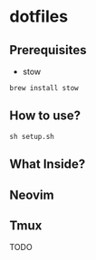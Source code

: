 # dotfiles

## Prerequisites
- stow
```
brew install stow
```

## How to use?
```
sh setup.sh
```
## What Inside?
## Neovim

## Tmux

TODO